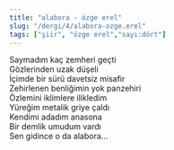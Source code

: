 ```yaml
---
title: "alabora - özge erel"
slug: "/dergi/4/alabora-ozge.erel"
tags: ["şiir", "özge erel","sayı:dört"]
---
```

Saymadım kaç zemheri geçti  
Gözlerinden uzak düşeli\
İçimde bir sürü davetsiz misafir\
Zehirlenen benliğimin yok panzehiri\
Özlemini iklimlere ilikledim\
Yüreğim metalik griye çaldı\
Kendimi adadım anasona\
Bir demlik umudum vardı\
Sen gidince o da alabora...
